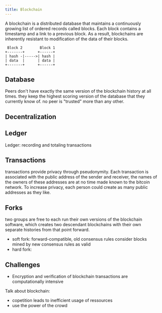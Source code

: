```yaml
---
title: Blockchain
---
```

A blockchain is a distributed database that maintains a continuously growing list of ordered records called blocks. Each block contains a timestamp and a link to a previous block. As a result, blockchains are inherently resistant to modification of the data of their blocks.

```
 Block 2        Block 1
+-------+      +------+
| hash -|----->| hash |  
| data  |      | data |
+-------+      +------+
```

## Database
Peers don't have exactly the same version of the blockchain history at all times. they keep the highest scoring version of the database that they currently know of. no peer is "trusted" more than any other.




## Decentralization



## Ledger
Ledger: recording and totaling transactions


## Transactions
transactions provide privacy through pseudonymity. Each transaction is associated with the public address of the sender and receiver, the names of the owners of these addresses are at no time made known to the bitcoin network. To increase privacy, each person could create as many public addresses as they like.


## Forks
 two groups are free to each run their own versions of the blockchain software, which creates two descendant blockchains with their own separate histories from that point forward.
 
* soft fork: forward-compatible, old consensus rules consider blocks mined by new consensus rules as valid
* hard fork: 


## Challenges
* Encryption and verification of blockchain transactions are computationally intensive 





Talk about blockchain:
* copetition leads to inefficient usage of ressources
* use the power of the crowd

